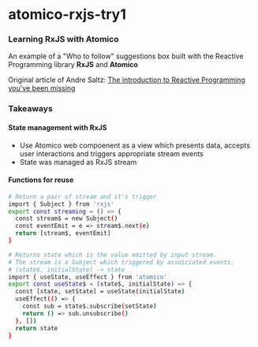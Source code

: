 # atomico-rxjs-try1
### Learning RxJS with Atomico

An example of a "Who to follow" suggestions box built with the Reactive Programming library **RxJS** and **Atomico**

Original article of Andre Saltz:
[The introduction to Reactive Programming you've been missing](https://gist.github.com/staltz/868e7e9bc2a7b8c1f754#modellin)

### Takeaways
#### State management with RxJS
- Use Atomico web compoenent as a view which presents data, accepts user interactions and triggers appropriate stream events
- State was managed as RxJS stream

#### Functions for reuse

```bash
# Return a pair of stream and it's trigger
import { Subject } from 'rxjs'
export const streaming = () => {
  const stream$ = new Subject()
  const eventEmit = e => stream$.next(e)
  return [stream$, eventEmit]
}
```
```bash
# Returns state which is the value emitted by input stream.
# The stream is a Subject which triggered by assoiciated events.
# (state$, initialState) -> state
import { useState, useEffect } from 'atomico'
export const useState$ = (state$, initialState) => {
  const [state, setState] = useState(initialState)
  useEffect(() => {
    const sub = state$.subscribe(setState)
    return () => sub.unsubscribe()
  }, [])
  return state
}

```

